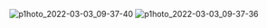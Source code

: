 ![p1hoto_2022-03-03_09-37-40](https://user-images.githubusercontent.com/100815090/156504860-e8144b3d-bdb6-4d31-a56b-2bb50e96f997.jpg)
![p1hoto_2022-03-03_09-37-36](https://user-images.githubusercontent.com/100815090/156504862-2400fa13-edd6-4671-820f-834fa082aeb2.jpg)
